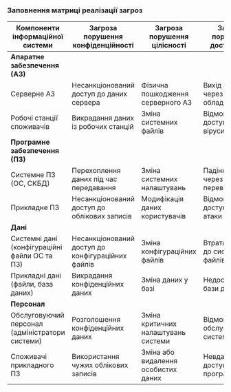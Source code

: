 ### Заповнення матриці реалізації загроз

| Компоненти інформаційної системи                     | Загроза порушення конфіденційності           | Загроза порушення цілісності         | Загроза порушення доступності       |
|------------------------------------------------------|---------------------------------------------|-------------------------------------|-------------------------------------|
| **Апаратне забезпечення (АЗ)**                       |                                             |                                     |                                     |
| Серверне АЗ                                          | Несанкціонований доступ до даних сервера     | Фізична пошкодження серверного АЗ   | Вихід з ладу через відмову обладнання|
| Робочі станції споживачів                            | Викрадання даних із робочих станцій          | Зміна системних файлів              | Відмова в доступі через віруси      |
| **Програмне забезпечення (ПЗ)**                      |                                             |                                     |                                     |
| Системне ПЗ (ОС, СКБД)                              | Перехоплення даних під час передавання       | Зміна системних налаштувань         | Падіння ОС через перевантаження     |
| Прикладне ПЗ                                         | Несанкціонований доступ до облікових записів | Модифікація даних користувачів      | Відмова в доступі через атаки DoS   |
| **Дані**                                             |                                             |                                     |                                     |
| Системні дані (конфігураційні файли ОС та ПЗ)        | Несанкціонований доступ до конфігураційних файлів | Зміна конфігураційних файлів   | Втрата доступу до системних файлів  |
| Прикладні дані (файли, база даних)                   | Викрадання конфіденційних даних              | Зміна даних у базі                  | Недоступність бази даних            |
| **Персонал**                                         |                                             |                                     |                                     |
| Обслуговуючий персонал (адміністратори системи)      | Розголошення конфіденційних даних            | Зміна критичних налаштувань системи | Відмова в обслуговуванні системи    |
| Споживачі прикладного ПЗ                             | Використання чужих облікових записів         | Зміна або видалення особистих даних | Невдалий доступ до програми         |
